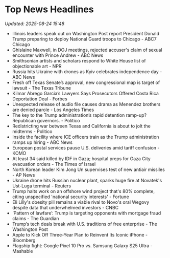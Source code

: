 # Top News Headlines

_Updated: 2025-08-24 15:48_

- Illinois leaders speak out on Washington Post report President Donald Trump preparing to deploy National Guard troops to Chicago - ABC7 Chicago
- Ghislaine Maxwell, in DOJ meetings, rejected accuser's claim of sexual encounter with Prince Andrew - ABC News
- Smithsonian artists and scholars respond to White House list of objectionable art - NPR
- Russia hits Ukraine with drones as Kyiv celebrates independence day - ABC News
- Fresh off Texas Senate’s approval, new congressional map is target of lawsuit - The Texas Tribune
- Kilmar Abrego Garcia’s Lawyers Says Prosecutors Offered Costa Rica Deportation Deal - Forbes
- Unexpected release of audio file causes drama as Menendez brothers are denied parole - Los Angeles Times
- The key to the Trump administration’s rapid detention ramp-up? Republican governors. - Politico
- Redistricting war between Texas and California is about to jolt the midterms - Politico
- Inside the facility where ICE officers train as the Trump administration ramps up hiring - ABC News
- European postal services pause U.S. deliveries amid tariff confusion - KOMO
- At least 34 said killed by IDF in Gaza; hospital preps for Gaza City evacuation orders - The Times of Israel
- North Korean leader Kim Jong Un supervises test of new antiair missiles - AP News
- Ukraine drone hits Russian nuclear plant, sparks huge fire at Novatek's Ust-Luga terminal - Reuters
- Trump halts work on an offshore wind project that's 80% complete, citing unspecified 'national security interests' - Fortune
- Eli Lilly's obesity pill remains a viable rival to Novo's oral Wegovy despite data that underwhelmed investors - CNBC
- ‘Pattern of lawfare’: Trump is targeting opponents with mortgage fraud claims - The Guardian
- Trump’s tech deals break with U.S. traditions of free enterprise - The Washington Post
- Apple to Kick Off Three-Year Plan to Reinvent Its Iconic iPhone - Bloomberg
- Flagship fight: Google Pixel 10 Pro vs. Samsung Galaxy S25 Ultra - Mashable